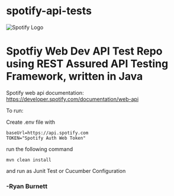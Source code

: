 # spotify-api-tests
![Spotify Logo](https://storage.googleapis.com/pr-newsroom-wp/1/2023/05/Spotify_Full_Logo_RGB_Green.png
 "Spotify")


# Spotfiy Web Dev API Test Repo using REST Assured API Testing Framework, written in Java

Spotify web api documentation: https://developer.spotify.com/documentation/web-api



To run:

Create .env file with 

```
baseUrl=https://api.spotify.com
TOKEN="Spotify Auth Web Token"
```

run the following command
```
mvn clean install
```

and run as Junit Test or Cucumber Configuration


### -Ryan Burnett
